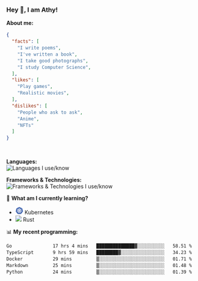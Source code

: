### Hey 👋, I am Athy!<br>

**About me:**


```json
{
  "facts": [
    "I write poems",
    "I've written a book",
    "I take good photographs",
    "I study Computer Science",
  ],
  "likes": [
    "Play games",
    "Realistic movies",
  ],
  "dislikes": [
    "People who ask to ask",
    "Anime",
    "NFTs"
  ]
}
```
<br>


**Languages:**<br>
![Languages I use/know](https://skillicons.dev/icons?i=py,js,html,go,lua,java)

**Frameworks & Technologies:**<br />
![Frameworks & Technologies I use/know](https://skillicons.dev/icons?i=nodejs,nextjs,ts,react,express,docker,kubernetes,mysql,postgresql,mongodb,git,github,tailwind,prisma)

📙 **What am I currently learning?**

- <img height="20" src="https://github.com/devicons/devicon/blob/master/icons/kubernetes/kubernetes-plain.svg" />  Kubernetes
- <img height="20" src="https://cdn.jsdelivr.net/gh/devicons/devicon/icons/rust/rust-plain.svg" /> Rust

📊 **My recent programming:**

<!--START_SECTION:waka-->

```txt
Go               17 hrs 4 mins   ██████████████▓░░░░░░░░░░   58.51 %
TypeScript       9 hrs 59 mins   ████████▓░░░░░░░░░░░░░░░░   34.23 %
Docker           29 mins         ▒░░░░░░░░░░░░░░░░░░░░░░░░   01.71 %
Markdown         25 mins         ▒░░░░░░░░░░░░░░░░░░░░░░░░   01.48 %
Python           24 mins         ▒░░░░░░░░░░░░░░░░░░░░░░░░   01.39 %
```

<!--END_SECTION:waka-->
